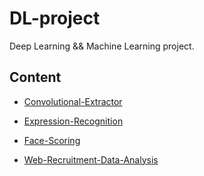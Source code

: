 # DL-project
Deep Learning && Machine Learning project.

## Content
- [Convolutional-Extractor](https://github.com/roguesir/DL-project/tree/master/Convolutional-Extractor)

- [Expression-Recognition](https://github.com/roguesir/DL-project/tree/master/Expression-Recognition)

- [Face-Scoring](https://github.com/roguesir/DL-project/tree/master/Face-Scoring)

- [Web-Recruitment-Data-Analysis](https://github.com/roguesir/DL-project/tree/master/web_recruitment_data_analysis)

